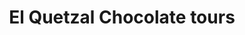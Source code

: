 ---
title: "El Quetzal Chocolate tours"
url: /mindo/el-quetzal-chocolate-tours/
shop: Schokolade
---